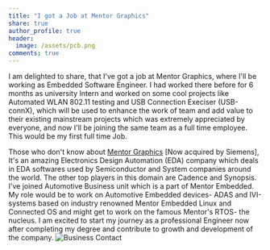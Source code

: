 ```yaml
---
title: "I got a Job at Mentor Graphics"
share: true
author_profile: true
header:
  image: /assets/pcb.png
comments: true  
---
```

I am delighted to share, that I've got a job at Mentor Graphics, where I'll be working as Embedded Software Engineer. I had worked there before for 6 months as university Intern and worked on some cool projects like Automated WLAN 802.11 testing and USB Connection Execiser (USB-connX), which will be used to enhance the work of team and add value to their existing mainstream projects which was extremely appreciated by everyone, and now I'll be joining the same team as a full time employee. This would be my first full time Job.

Those who don't know about [Mentor Graphics](https://www.mentor.com) [Now acquired by Siemens], It's an amazing Electronics Design Automation (EDA) company which deals in EDA softwares used by Semiconductor and System companies around the world. The other top players in this domain are Cadence and Synopsis. I've joined Automotive Business unit which is a part of Mentor Embedded. My role would be to work on Automotive Embedded devices- ADAS and IVI-systems based on industry renowned Mentor Embedded Linux and Connected OS and might get to work on the famous Mentor's RTOS- the nucleus. I am excited to start my journey as a professional Engineer now after completing my degree and contribute to growth and development of the company.
![Business Contact](https://iayanpahwa.github.io/assets/images/card.png "Business Contact")
